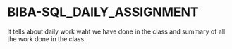 # BIBA-SQL_DAILY_ASSIGNMENT
It tells about daily work waht we have done in the class and summary of all the work done in the class. 
